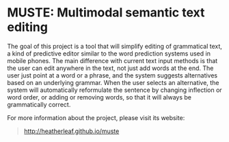 
MUSTE: Multimodal semantic text editing
=======================================

The goal of this project is a tool that will simplify editing of grammatical text, a kind of predictive editor similar to the word prediction systems used in mobile phones. The main difference with current text input methods is that the user can edit anywhere in the text, not just add words at the end. The user just point at a word or a phrase, and the system suggests alternatives based on an underlying grammar. When the user selects an alternative, the system will automatically reformulate the sentence by changing inflection or word order, or adding or removing words, so that it will always be grammatically correct.

For more information about the project, please visit its website:

> <http://heatherleaf.github.io/muste>
